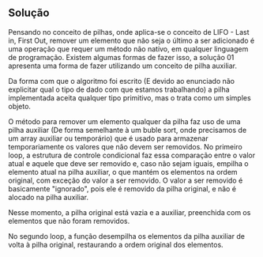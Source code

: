 ## Solução

Pensando no conceito de pilhas, onde aplica-se o conceito de LIFO - Last in, First Out, remover um elemento que não seja o último a ser adicionado é uma operação que requer um método não nativo, em qualquer linguagem de programação. Existem algumas formas de fazer isso, a solução 01 apresenta uma forma de fazer utilizando um conceito de pilha auxiliar.

Da forma com que o algoritmo foi escrito (E devido ao enunciado não explicitar qual o tipo de dado com que estamos trabalhando) a pilha implementada aceita qualquer tipo primitivo, mas o trata como um simples objeto.

O método para remover um elemento qualquer da pilha faz uso de uma pilha auxiliar (De forma semelhante à um buble sort, onde precisamos de um array auxiliar ou temporário) que é usado para armazenar temporariamente os valores que não devem ser removidos. No primeiro loop, a estrutura de controle condicional faz essa comparação entre o valor atual e aquele que deve ser removido e, caso não sejam iguais, empilha o elemento atual na pilha auxiliar, o que mantém os elementos na ordem original, com exceção do valor a ser removido. O valor a ser removido é basicamente "ignorado", pois ele é removido da pilha original, e não é alocado na pilha auxiliar.

Nesse momento, a pilha original está vazia e a auxiliar, preenchida com os elementos que não foram removidos.

No segundo loop, a função desempilha os elementos da pilha auxiliar de volta à pilha original, restaurando a ordem original dos elementos.
